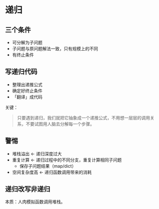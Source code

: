 # 递归

## 三个条件

* 可分解为子问题
* 子问题与原问题解法一致，只有规模上的不同
* 有终止条件

## 写递归代码

* 整理出递推公式
* 确定好终止条件
* 「翻译」成代码

关键：

> 只要遇到递归，我们就把它抽象成一个递推公式，不用想一层层的调用关系，不要试图用人脑去分解每一个步骤。

## 警惕

* 堆栈溢出 <- 递归深度过大
* 重复计算 <- 递归过程中的不同分支，重复计算相同子问题
  * 保存子问题结果（map/dict）
* 空间复杂度高 <- 递归函数调用带来的消耗

## 递归改写非递归

本质：人肉模拟函数调用堆栈。
